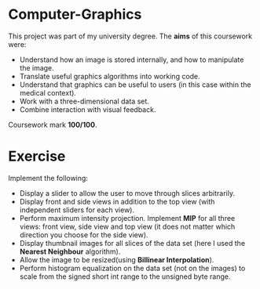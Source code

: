 # Computer-Graphics

This project was part of my university degree. The **aims** of this coursework were:
* Understand how an image is stored internally, and how to manipulate the image.
* Translate useful graphics algorithms into working code.
* Understand that graphics can be useful to users (in this case within the medical context).
* Work with a three-dimensional data set.
* Combine interaction with visual feedback.

Coursework mark **100/100**.


# Exercise
Implement the following:
* Display a slider to allow the user to move through slices arbitrarily.
* Display front and side views in addition to the top view (with independent sliders for each view).
* Perform maximum intensity projection. Implement **MIP** for all three views: front view, side view and top view (it does not matter which direction you choose for the side view).
* Display thumbnail images for all slices of the data set (here I used the **Nearest Neighbour** algorithm).
*  Allow the image to be resized(using **Billinear Interpolation**).
* Perform histogram equalization on the data set (not on the images) to scale from the signed short int range to the unsigned byte range. 

